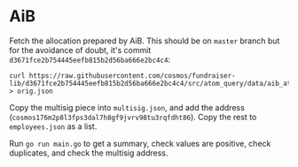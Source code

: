 # AiB

Fetch the allocation prepared by AiB. This should be on `master` branch but for
the avoidance of doubt, it's commit `d3671fce2b754445eefb815b2d56ba666e2bc4c4`:

```
curl https://raw.githubusercontent.com/cosmos/fundraiser-lib/d3671fce2b754445eefb815b2d56ba666e2bc4c4/src/atom_query/data/aib_atoms.final.json > orig.json
```

Copy the multisig piece into `multisig.json`, and add the address
(`cosmos176m2p8l3fps3dal7h8gf9jvrv98tu3rqfdht86`).
Copy the rest to `employees.json` as a list.

Run `go run main.go` to get a summary, check values are positive, check duplicates, and check the multisig
address.

